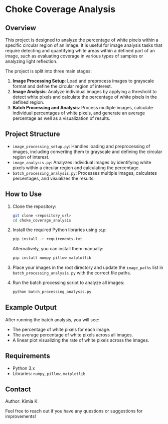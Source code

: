 # Choke Coverage Analysis

## Overview

This project is designed to analyze the percentage of white pixels within a specific circular region of an image. It is useful for image analysis tasks that require detecting and quantifying white areas within a defined part of an image, such as evaluating coverage in various types of samples or analyzing light reflection.

The project is split into three main stages:

1. **Image Processing Setup**: Load and preprocess images to grayscale format and define the circular region of interest.
2. **Image Analysis**: Analyze individual images by applying a threshold to detect white pixels and calculate the percentage of white pixels in the defined region.
3. **Batch Processing and Analysis**: Process multiple images, calculate individual percentages of white pixels, and generate an average percentage as well as a visualization of results.

## Project Structure

- `image_processing_setup.py`: Handles loading and preprocessing of images, including converting them to grayscale and defining the circular region of interest.
- `image_analysis.py`: Analyzes individual images by identifying white pixels within a circular region and calculating the percentage.
- `batch_processing_analysis.py`: Processes multiple images, calculates percentages, and visualizes the results.

## How to Use

1. Clone the repository:
   ```bash
   git clone <repository_url>
   cd choke_coverage_analysis
   ```

2. Install the required Python libraries using `pip`:
   ```bash
   pip install -r requirements.txt
   ```
   Alternatively, you can install them manually:
   ```bash
   pip install numpy pillow matplotlib
   ```

3. Place your images in the root directory and update the `image_paths` list in `batch_processing_analysis.py` with the correct file paths.

4. Run the batch processing script to analyze all images:
   ```bash
   python batch_processing_analysis.py
   ```

## Example Output

After running the batch analysis, you will see:

- The percentage of white pixels for each image.
- The average percentage of white pixels across all images.
- A linear plot visualizing the rate of white pixels across the images.

## Requirements

- Python 3.x
- Libraries: `numpy`, `pillow`, `matplotlib`

## Contact

Author: Kimia K

Feel free to reach out if you have any questions or suggestions for improvements!

